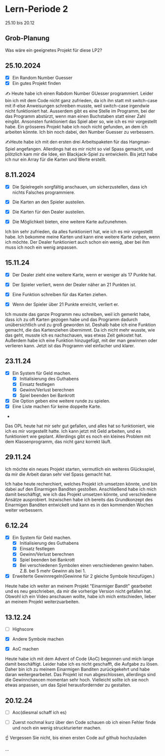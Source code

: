 # Lern-Periode 2
25.10 bis 20.12

## Grob-Planung

Was wäre ein geeignetes Projekt für diese LP2?

## 25.10.2024
- [x] Ein Random Number Guesser
- [x] Ein gutes Projekt finden
      
✍️ Heute habe ich einen Rabdom Number GUesser programmiert. Leider bin ich mit dem Code nicht ganz zufrieden, da ich ihn statt mit switch-case mit if-else Anweisungen schreiben musste, weil switch-case irgendwie nicht funktioniert hat. Ausserdem gibt es eine Stelle im Programm, bei der das Programm abstürzt, wenn man einen Buchstaben statt einer Zahl eingibt. Ansonsten funktioniert das Spiel aber so, wie ich es mir vorgestellt habe. Ein grösseres Projekt habe ich noch nicht gefunden, an dem ich arbeiten könnte. Ich bin noch dabei, den Number Guesser zu verbessern.


✍Heute habe ich mit den ersten drei Arbeitspaketen für das Hangman-Spiel angefangen. Allerdings hat es mir nicht so viel Spass gemacht, und plötzlich kam mir die Idee, ein Blackjack-Spiel zu entwickeln. Bis jetzt habe ich nur ein Array für die Karten und Werte erstellt.

## 8.11.2024
- [x] Die Spielregeln sorgfältig anschauen, um sicherzustellen, dass ich nichts Falsches programmiere.
- [x] Die Karten an den Spieler austeilen.
- [x] Die Karten für den Dealer austeilen.
- [x] Die Möglichkeit bieten, eine weitere Karte aufzunehmen.
  

Ich bin sehr zufrieden, da alles funktioniert hat, wie ich es mir vorgestellt habe. Ich bekomme meine Karten und kann eine weitere Karte ziehen, wenn ich möchte. Der Dealer funktioniert auch schon ein wenig, aber bei ihm muss ich noch ein wenig anpassen.


## 15.11.24

- [x] Der Dealer zieht eine weitere Karte, wenn er weniger als 17 Punkte hat.
- [x] Der Spieler verliert, wenn der Dealer näher an 21 Punkten ist.
- [x] Eine Funktion schreiben für das Karten ziehen.
- [x] Wenn der Spieler über 21 Punkte erreicht, verliert er.


Ich musste das ganze Programm neu schreiben, weil ich gemerkt habe, dass ich zu oft Karten gezogen habe und das Programm dadurch unübersichtlich und zu groß geworden ist. Deshalb habe ich eine Funktion gemacht, die das Kartenziehen übernimmt. Da ich nicht mehr wusste, wie das geht, musste ich es nachschauen, was etwas Zeit gekostet hat. Außerdem habe ich eine Funktion hinzugefügt, mit der man gewinnen oder verlieren kann. Jetzt ist das Programm viel einfacher und klarer.


 ## 23.11.24
- [x] Ein System für Geld machen.
     - [x] Initialisierung des Guthabens
     - [x] Einsatz festlegen
     - [x] Gewinn/Verlust berechnen
     - [x] Spiel beenden bei Bankrott
- [x] Die Option geben eine weitere runde zu spielen.
- [x] Eine Liste machen für keine doppelte Karte.
-  
Das OPL heute hat mir sehr gut gefallen, und alles hat so funktioniert, wie ich es mir vorgestellt hatte. Ich kann jetzt mit Geld arbeiten, und es funktioniert wie geplant. Allerdings gibt es noch ein kleines Problem mit dem Klassenprogramm, das nicht ganz korrekt läuft. 

## 29.11.24

Ich möchte ein neues Projekt starten, vermutlich ein weiteres Glücksspiel, da mir die Arbeit daran sehr viel Spass gemacht hat.


Ich habe heute recherchiert, welches Projekt ich umsetzen könnte, und bin dabei auf den Einarmigen Banditen gestoßen. Anschließend habe ich mich damit beschäftigt, wie ich das Projekt umsetzen könnte, und verschiedene Ansätze ausprobiert. Inzwischen habe ich bereits das Grundkonzept des Einarmigen Banditen entwickelt und kann es in den kommenden Wochen weiter verbessern.



## 6.12.24

- [x] Ein System für Geld machen.
     - [x] Initialisierung des Guthabens
     - [x] Einsatz festlegen
     - [x] Gewinn/Verlust berechnen
     - [x] Spiel beenden bei Bankrott
     - [x]  Bei verschiedenen Symbolen einen verschiedenen gewinn haben. Z.B. bei 5 mehr Gewinn als bei 1.
- [x] Erweiterte Gewinnregeln(Gewinne für 2 gleiche Symbole hinzufügen.)

Heute habe ich weiter an meinem Projekt "Einarmiger Bandit" gearbeitet und es neu geschrieben, da mir die vorherige Version nicht gefallen hat. Obwohl ich ein Video anschauen wollte, habe ich mich entschieden, lieber an meinem Projekt weiterzuarbeiten.


## 13.12.24

- [ ] Highscore
- [x] Andere Symbole machen
- [x] AoC machen

      
Heute habe ich mit dem Advent of Code (AoC) begonnen und mich lange damit beschäftigt. Leider habe ich es nicht geschafft, die Aufgabe zu lösen. Daher bin ich zu meinem Einarmigen Banditen zurückgekehrt und habe daran weitergearbeitet. Das Projekt ist nun abgeschlossen, allerdings sind die Gewinnchancen momentan sehr hoch. Vielleicht sollte ich sie noch etwas anpassen, um das Spiel herausfordernder zu gestalten.


## 20.12.24

- [ ] Aoc(diesmal schaff ich es)
- [ ] Zuerst nochmal kurz über den Code schauen ob ich einen Fehler finde und noch ein wenig struckturierter machen.



☝️ Vergessen Sie nicht, bis einen ersten Code auf github hochzuladen


...
